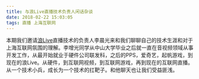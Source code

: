 ```yaml
---
title: 与浪Live直播技术负责人闲话杂谈
date: 2018-02-22 15:03:05
tags: 直播 上海互联网
---
```


本期我们邀请[浪Live](http://www.langlive.com.tw/pc/index.html)直播技术的负责人李晨光来和我们聊聊自己的技术生涯和对于上海互联网氛围的理解。李增光同学从中山大学毕业之后就一直在音视频领域从事开发工作，从最开始就业于硬件公司联发科，之后的PPS，爱奇艺，起帆游戏，到现在的浪Live。从硬件，到互联网视频，到互联网游戏，再到现在的互联网直播。从一个技术小兵，成长为一个技术的扛靶子。和他聊天也让我们受益匪浅。
